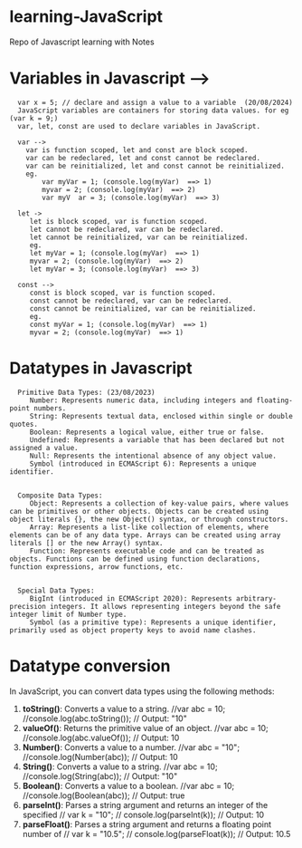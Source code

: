 # learning-JavaScript
   Repo of Javascript learning with Notes


   # Variables in Javascript  -->   
      var x = 5; // declare and assign a value to a variable  (20/08/2024)
      JavaScript variables are containers for storing data values. for eg (var k = 9;)
      var, let, const are used to declare variables in JavaScript.
      
      var -->
        var is function scoped, let and const are block scoped.
        var can be redeclared, let and const cannot be redeclared.
        var can be reinitialized, let and const cannot be reinitialized.
        eg.
            var myVar = 1; (console.log(myVar)  ==> 1)
            myvar = 2; (console.log(myVar)  ==> 2)
            var myV  ar = 3; (console.log(myVar)  ==> 3)

      let ->
         let is block scoped, var is function scoped.
         let cannot be redeclared, var can be redeclared.
         let cannot be reinitialized, var can be reinitialized.
         eg.
         let myVar = 1; (console.log(myVar)  ==> 1)
         myvar = 2; (console.log(myVar)  ==> 2)
         let myVar = 3; (console.log(myVar)  ==> 3)

      const -->
         const is block scoped, var is function scoped.
         const cannot be redeclared, var can be redeclared.
         const cannot be reinitialized, var can be reinitialized.
         eg.
         const myVar = 1; (console.log(myVar)  ==> 1)
         myvar = 2; (console.log(myVar)  ==> 1)



   # Datatypes in Javascript
      Primitive Data Types: (23/08/2023)
         Number: Represents numeric data, including integers and floating-point numbers.
         String: Represents textual data, enclosed within single or double quotes.
         Boolean: Represents a logical value, either true or false.
         Undefined: Represents a variable that has been declared but not assigned a value.
         Null: Represents the intentional absence of any object value.
         Symbol (introduced in ECMAScript 6): Represents a unique identifier.


      Composite Data Types:
         Object: Represents a collection of key-value pairs, where values can be primitives or other objects. Objects can be created using object literals {}, the new Object() syntax, or through constructors.
         Array: Represents a list-like collection of elements, where elements can be of any data type. Arrays can be created using array literals [] or the new Array() syntax.
         Function: Represents executable code and can be treated as objects. Functions can be defined using function declarations, function expressions, arrow functions, etc.


      Special Data Types:
         BigInt (introduced in ECMAScript 2020): Represents arbitrary-precision integers. It allows representing integers beyond the safe integer limit of Number type.
         Symbol (as a primitive type): Represents a unique identifier, primarily used as object property keys to avoid name clashes.


   

# Datatype conversion
   In JavaScript, you can convert data types using the following methods:
   1.  **toString()**: Converts a value to a string. 
   //var abc = 10;
   //console.log(abc.toString()); // Output: "10"
   2.  **valueOf()**: Returns the primitive value of an object.
   //var abc = 10;
   //console.log(abc.valueOf()); // Output: 10
   3.  **Number()**: Converts a value to a number.
   //var abc = "10";
   //console.log(Number(abc)); // Output: 10
   4.  **String()**: Converts a value to a string.
   //var abc = 10;
   //console.log(String(abc)); // Output: "10"
   5.  **Boolean()**: Converts a value to a boolean.
   //var abc = 10;
   //console.log(Boolean(abc)); // Output: true
   6.  **parseInt()**: Parses a string argument and returns an integer of the specified
   // var k = "10";
   // console.log(parseInt(k)); // Output: 10
   7.  **parseFloat()**: Parses a string argument and returns a floating point number of
   // var k = "10.5";
   // console.log(parseFloat(k)); // Output: 10.5
   